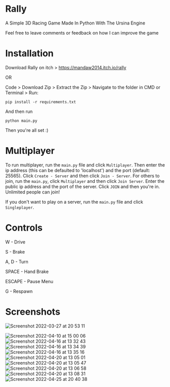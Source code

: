 # Rally

A Simple 3D Racing Game Made In Python With The Ursina Engine

Feel free to leave comments or feedback on how I can improve the game

# Installation

Download Rally on itch > https://mandaw2014.itch.io/rally

OR

Code > Download Zip > Extract the Zip > Navigate to the folder in CMD or Terminal > Run:

```
pip install -r requirements.txt
```

And then run

```
python main.py
```

Then you're all set :)

# Multiplayer

To run multiplayer, run the `main.py` file and click `Multiplayer`. Then enter the ip address (this can be defaulted to 'localhost') and the port (default: 25565). Click `Create - Server` and then click `Join - Server`.
For others to join, run the `main.py`, click `Multiplayer` and then click `Join Server`. Enter the public ip address and the port of the server. Click `JOIN` and then you're in. Unlimited people can join!

If you don't want to play on a server, run the `main.py` file and click `Singleplayer`.

# Controls

W - Drive

S - Brake

A, D - Turn

SPACE - Hand Brake

ESCAPE - Pause Menu

G - Respawn

# Screenshots

![Screenshot 2022-03-27 at 20 53 11](https://user-images.githubusercontent.com/77012627/160865486-3f2768f4-1114-4e30-a67e-8ece0143489b.png)

![Screenshot 2022-04-10 at 15 00 06](https://user-images.githubusercontent.com/77012627/166142978-03cb0fdb-0c18-4ef9-b1f7-52f02b168979.png)
![Screenshot 2022-04-16 at 13 32 43](https://user-images.githubusercontent.com/77012627/166142983-c6efb5b6-a659-4fbb-8891-f2ac285f4901.png)
![Screenshot 2022-04-16 at 13 34 39](https://user-images.githubusercontent.com/77012627/166142984-1fb099cd-de3e-4f75-b6a4-1dba4b5cdb88.png)
![Screenshot 2022-04-16 at 13 35 16](https://user-images.githubusercontent.com/77012627/166142985-da8752c0-a06b-4674-bc62-a9f5ce1a6fdc.png)
![Screenshot 2022-04-20 at 13 05 01](https://user-images.githubusercontent.com/77012627/166142986-95440490-59bf-4eef-9a84-817fee7bbce0.png)
![Screenshot 2022-04-20 at 13 05 47](https://user-images.githubusercontent.com/77012627/166142987-9735dcb0-e744-4fcb-83f1-a152377b84d9.png)
![Screenshot 2022-04-20 at 13 06 58](https://user-images.githubusercontent.com/77012627/166142989-e7e40c2c-7490-47f8-ac1e-c401eddd3e99.png)
![Screenshot 2022-04-20 at 13 08 31](https://user-images.githubusercontent.com/77012627/166142990-e9fe87cf-0860-4926-ab3e-05d4d7b7fdfd.png)
![Screenshot 2022-04-25 at 20 40 38](https://user-images.githubusercontent.com/77012627/166143020-1e74e327-3a4a-446b-9b16-2386f3710ade.png)
